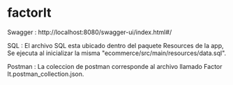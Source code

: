 # factorIt

Swagger : http://localhost:8080/swagger-ui/index.html#/

SQL : El archivo SQL esta ubicado dentro del paquete Resources de la app, Se ejecuta al inicializar la misma "ecommerce/src/main/resources/data.sql".

Postman : La coleccion de postman corresponde al archivo llamado Factor It.postman_collection.json.
